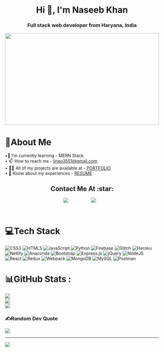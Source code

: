 <h1 align="center">Hi 👋, I'm  Naseeb Khan</h1>
<h3 align="center">Full stack web developer from Haryana, India</h3>

<div ><img src="https://miro.medium.com/max/1400/0*FGD6BUzzZs1VJLuY.gif" width="100%" height="300px"></div>
                                                                                  
#


# 💫About Me 
•🌱 I’m currently learning - MERN Stack <br>
• 📫 How to reach me -  lineo3551@gmail.com <br>
• 👨‍💻 All of my projects are available at - [PORTFOLIO](https://naseeb-shah.github.io/Portfolio-/) <br>
• 📄 Know about my experiences - [RESUME](https://drive.google.com/drive/folders/1gHae1Z2jur8aRwpRaVo2a5TR8xCThXCe)






<h2 align="center">Contact Me At :star:</h2>

<p align="center">
   <a href="mailto:lineo3551@gmail.com"><img src="https://img.shields.io/badge/gmail-%23D14836.svg?&style=for-the-badge&logo=gmail&logoColor=white" /></a>&nbsp;&nbsp;&nbsp;&nbsp;&nbsp;&nbsp;&nbsp;&nbsp;
  <a /></a>&nbsp;&nbsp;&nbsp;&nbsp;
  <a/></a>&nbsp;&nbsp;&nbsp;&nbsp;
  <a href="https://www.linkedin.com/in/naseeb-khan-deenshah/"><img src="https://img.shields.io/badge/linkedin-%230077B5.svg?&style=for-the-badge&logo=linkedin&logoColor=white" /></a>&nbsp;&nbsp;&nbsp;&nbsp;
 </p> 

<br/>




# 💻Tech Stack
![CSS3](https://img.shields.io/badge/css3-%231572B6.svg?style=for-the-badge&logo=css3&logoColor=white) ![HTML5](https://img.shields.io/badge/html5-%23E34F26.svg?style=for-the-badge&logo=html5&logoColor=white) ![JavaScript](https://img.shields.io/badge/javascript-%23323330.svg?style=for-the-badge&logo=javascript&logoColor=%23F7DF1E) ![Python](https://img.shields.io/badge/python-3670A0?style=for-the-badge&logo=python&logoColor=ffdd54) ![Firebase](https://img.shields.io/badge/firebase-%23039BE5.svg?style=for-the-badge&logo=firebase) ![Glitch](https://img.shields.io/badge/glitch-%233333FF.svg?style=for-the-badge&logo=glitch&logoColor=white) ![Heroku](https://img.shields.io/badge/heroku-%23430098.svg?style=for-the-badge&logo=heroku&logoColor=white) ![Netlify](https://img.shields.io/badge/netlify-%23000000.svg?style=for-the-badge&logo=netlify&logoColor=#00C7B7) ![Anaconda](https://img.shields.io/badge/Anaconda-%2344A833.svg?style=for-the-badge&logo=anaconda&logoColor=white) ![Bootstrap](https://img.shields.io/badge/bootstrap-%23563D7C.svg?style=for-the-badge&logo=bootstrap&logoColor=white) ![Express.js](https://img.shields.io/badge/express.js-%23404d59.svg?style=for-the-badge&logo=express&logoColor=%2361DAFB) ![jQuery](https://img.shields.io/badge/jquery-%230769AD.svg?style=for-the-badge&logo=jquery&logoColor=white) ![NodeJS](https://img.shields.io/badge/node.js-6DA55F?style=for-the-badge&logo=node.js&logoColor=white) ![React](https://img.shields.io/badge/react-%2320232a.svg?style=for-the-badge&logo=react&logoColor=%2361DAFB) ![Redux](https://img.shields.io/badge/redux-%23593d88.svg?style=for-the-badge&logo=redux&logoColor=white) ![Webpack](https://img.shields.io/badge/webpack-%238DD6F9.svg?style=for-the-badge&logo=webpack&logoColor=black) ![MongoDB](https://img.shields.io/badge/MongoDB-%234ea94b.svg?style=for-the-badge&logo=mongodb&logoColor=white) ![MySQL](https://img.shields.io/badge/mysql-%2300f.svg?style=for-the-badge&logo=mysql&logoColor=white) ![Postman](https://img.shields.io/badge/Postman-FF6C37?style=for-the-badge&logo=postman&logoColor=white)
# 📊GitHub Stats :
![](https://github-readme-stats.vercel.app/api?username=naseeb-shah&show_icons=true&locale=en)<br/>
![](https://github-readme-streak-stats.herokuapp.com/?user=naseeb-shah&hide_border=false)<br/>
![](https://github-readme-stats.vercel.app/api/top-langs/?username=naseeb-shah&hide_border=false&include_all_commits=false&count_private=false&layout=compact)



### ✍️Random Dev Quote
![](https://quotes-github-readme.vercel.app/api?type=horizontal)

---
[![](https://visitcount.itsvg.in/api?id=naseeb-shah&icon=0&color=0)](https://visitcount.itsvg.in)
